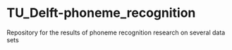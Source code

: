 # TU_Delft-phoneme_recognition
Repository for the results of phoneme recognition research on several data sets
